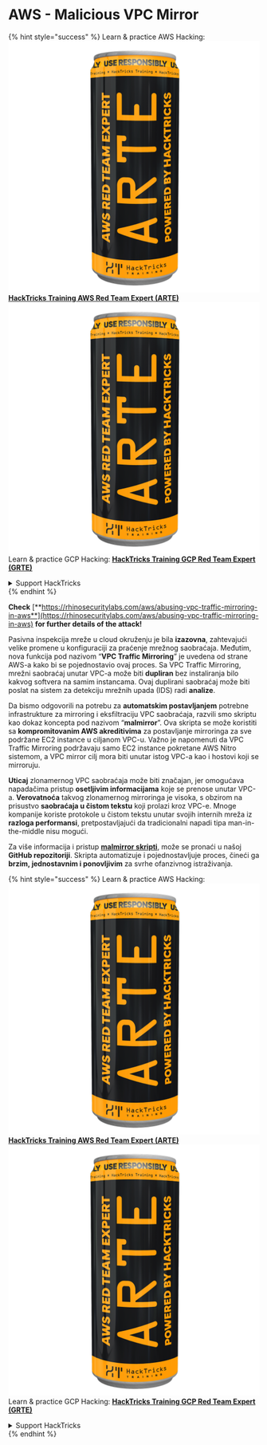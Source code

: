 # AWS - Malicious VPC Mirror

{% hint style="success" %}
Learn & practice AWS Hacking:<img src="../../../../.gitbook/assets/image (1) (1) (1).png" alt="" data-size="line">[**HackTricks Training AWS Red Team Expert (ARTE)**](https://training.hacktricks.xyz/courses/arte)<img src="../../../../.gitbook/assets/image (1) (1) (1).png" alt="" data-size="line">\
Learn & practice GCP Hacking: <img src="../../../../.gitbook/assets/image (2).png" alt="" data-size="line">[**HackTricks Training GCP Red Team Expert (GRTE)**<img src="../../../../.gitbook/assets/image (2).png" alt="" data-size="line">](https://training.hacktricks.xyz/courses/grte)

<details>

<summary>Support HackTricks</summary>

* Check the [**subscription plans**](https://github.com/sponsors/carlospolop)!
* **Join the** 💬 [**Discord group**](https://discord.gg/hRep4RUj7f) or the [**telegram group**](https://t.me/peass) or **follow** us on **Twitter** 🐦 [**@hacktricks\_live**](https://twitter.com/hacktricks_live)**.**
* **Share hacking tricks by submitting PRs to the** [**HackTricks**](https://github.com/carlospolop/hacktricks) and [**HackTricks Cloud**](https://github.com/carlospolop/hacktricks-cloud) github repos.

</details>
{% endhint %}

**Check** [**https://rhinosecuritylabs.com/aws/abusing-vpc-traffic-mirroring-in-aws**](https://rhinosecuritylabs.com/aws/abusing-vpc-traffic-mirroring-in-aws) **for further details of the attack!**

Pasivna inspekcija mreže u cloud okruženju je bila **izazovna**, zahtevajući velike promene u konfiguraciji za praćenje mrežnog saobraćaja. Međutim, nova funkcija pod nazivom “**VPC Traffic Mirroring**” je uvedena od strane AWS-a kako bi se pojednostavio ovaj proces. Sa VPC Traffic Mirroring, mrežni saobraćaj unutar VPC-a može biti **dupliran** bez instaliranja bilo kakvog softvera na samim instancama. Ovaj duplirani saobraćaj može biti poslat na sistem za detekciju mrežnih upada (IDS) radi **analize**.

Da bismo odgovorili na potrebu za **automatskim postavljanjem** potrebne infrastrukture za mirroring i eksfiltraciju VPC saobraćaja, razvili smo skriptu kao dokaz koncepta pod nazivom “**malmirror**”. Ova skripta se može koristiti sa **kompromitovanim AWS akreditivima** za postavljanje mirroringa za sve podržane EC2 instance u ciljanom VPC-u. Važno je napomenuti da VPC Traffic Mirroring podržavaju samo EC2 instance pokretane AWS Nitro sistemom, a VPC mirror cilj mora biti unutar istog VPC-a kao i hostovi koji se mirroruju.

**Uticaj** zlonamernog VPC saobraćaja može biti značajan, jer omogućava napadačima pristup **osetljivim informacijama** koje se prenose unutar VPC-a. **Verovatnoća** takvog zlonamernog mirroringa je visoka, s obzirom na prisustvo **saobraćaja u čistom tekstu** koji prolazi kroz VPC-e. Mnoge kompanije koriste protokole u čistom tekstu unutar svojih internih mreža iz **razloga performansi**, pretpostavljajući da tradicionalni napadi tipa man-in-the-middle nisu mogući.

Za više informacija i pristup [**malmirror skripti**](https://github.com/RhinoSecurityLabs/Cloud-Security-Research/tree/master/AWS/malmirror), može se pronaći u našoj **GitHub repozitoriji**. Skripta automatizuje i pojednostavljuje proces, čineći ga **brzim, jednostavnim i ponovljivim** za svrhe ofanzivnog istraživanja.

{% hint style="success" %}
Learn & practice AWS Hacking:<img src="../../../../.gitbook/assets/image (1) (1) (1).png" alt="" data-size="line">[**HackTricks Training AWS Red Team Expert (ARTE)**](https://training.hacktricks.xyz/courses/arte)<img src="../../../../.gitbook/assets/image (1) (1) (1).png" alt="" data-size="line">\
Learn & practice GCP Hacking: <img src="../../../../.gitbook/assets/image (2).png" alt="" data-size="line">[**HackTricks Training GCP Red Team Expert (GRTE)**<img src="../../../../.gitbook/assets/image (2).png" alt="" data-size="line">](https://training.hacktricks.xyz/courses/grte)

<details>

<summary>Support HackTricks</summary>

* Check the [**subscription plans**](https://github.com/sponsors/carlospolop)!
* **Join the** 💬 [**Discord group**](https://discord.gg/hRep4RUj7f) or the [**telegram group**](https://t.me/peass) or **follow** us on **Twitter** 🐦 [**@hacktricks\_live**](https://twitter.com/hacktricks_live)**.**
* **Share hacking tricks by submitting PRs to the** [**HackTricks**](https://github.com/carlospolop/hacktricks) and [**HackTricks Cloud**](https://github.com/carlospolop/hacktricks-cloud) github repos.

</details>
{% endhint %}
